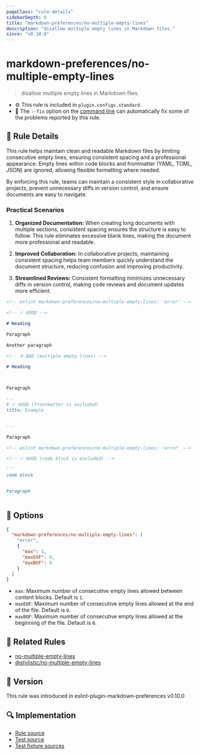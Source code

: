 ```yaml
---
pageClass: "rule-details"
sidebarDepth: 0
title: "markdown-preferences/no-multiple-empty-lines"
description: "disallow multiple empty lines in Markdown files."
since: "v0.10.0"
---
```


# markdown-preferences/no-multiple-empty-lines

> disallow multiple empty lines in Markdown files.

- ⚙️ This rule is included in `plugin.configs.standard`.
- 🔧 The `--fix` option on the [command line](https://eslint.org/docs/user-guide/command-line-interface#fixing-problems) can automatically fix some of the problems reported by this rule.

## 📖 Rule Details

This rule helps maintain clean and readable Markdown files by limiting consecutive empty lines, ensuring consistent spacing and a professional appearance. Empty lines within code blocks and frontmatter (YAML, TOML, JSON) are ignored, allowing flexible formatting where needed.

By enforcing this rule, teams can maintain a consistent style in collaborative projects, prevent unnecessary diffs in version control, and ensure documents are easy to navigate.

### Practical Scenarios

1. **Organized Documentation:**
   When creating long documents with multiple sections, consistent spacing ensures the structure is easy to follow. This rule eliminates excessive blank lines, making the document more professional and readable.

2. **Improved Collaboration:**
   In collaborative projects, maintaining consistent spacing helps team members quickly understand the document structure, reducing confusion and improving productivity.

3. **Streamlined Reviews:**
   Consistent formatting minimizes unnecessary diffs in version control, making code reviews and document updates more efficient.

<!-- prettier-ignore-start -->

<!-- eslint-skip -->

```md
<!-- eslint markdown-preferences/no-multiple-empty-lines: 'error' -->

<!-- ✓ GOOD -->

# Heading

Paragraph

Another paragraph

<!-- ✗ BAD (multiple empty lines) -->

# Heading



Paragraph
```

<!-- prettier-ignore-end -->

<!-- prettier-ignore-start -->

<!-- eslint-skip -->

```md
---
# ✓ GOOD (frontmatter is excluded)
title: Example


---

Paragraph
```

<!-- prettier-ignore-end -->

````md
<!-- eslint markdown-preferences/no-multiple-empty-lines: 'error' -->

<!-- ✓ GOOD (code block is excluded) -->

```
code block


Paragraph
```
````

## 🔧 Options

```json
{
  "markdown-preferences/no-multiple-empty-lines": [
    "error",
    {
      "max": 1,
      "maxEOF": 0,
      "maxBOF": 0
    }
  ]
}
```

- `max`: Maximum number of consecutive empty lines allowed between content blocks. Default is `1`.
- `maxEOF`: Maximum number of consecutive empty lines allowed at the end of the file. Default is `0`.
- `maxBOF`: Maximum number of consecutive empty lines allowed at the beginning of the file. Default is `0`.

## 👫 Related Rules

- [no-multiple-empty-lines]
- [@stylistic/no-multiple-empty-lines](https://eslint.style/rules/no-multiple-empty-lines)

[no-multiple-empty-lines]: https://eslint.org/docs/latest/rules/no-multiple-empty-lines

## 🚀 Version

This rule was introduced in eslint-plugin-markdown-preferences v0.10.0

## 🔍 Implementation

- [Rule source](https://github.com/ota-meshi/eslint-plugin-markdown-preferences/blob/main/src/rules/no-multiple-empty-lines.ts)
- [Test source](https://github.com/ota-meshi/eslint-plugin-markdown-preferences/blob/main/tests/src/rules/no-multiple-empty-lines.ts)
- [Test fixture sources](https://github.com/ota-meshi/eslint-plugin-markdown-preferences/tree/main/tests/fixtures/rules/no-multiple-empty-lines)
